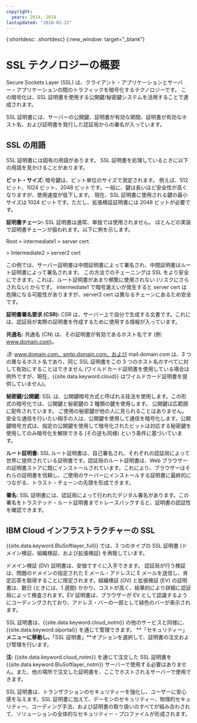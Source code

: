 ```yaml
---
copyright:
  years: 2014, 2018
lastupdated: "2018-02-21"
---
```


{:shortdesc: .shortdesc}
{:new_window: target="_blank"}

# SSL テクノロジーの概要

Secure Sockets Layer (SSL) は、クライアント・アプリケーションとサーバー・アプリケーションの間のトラフィックを暗号化するテクノロジーです。 この暗号化は、SSL 証明書を使用する公開鍵/秘密鍵システムを活用することで達成されます。

SSL 証明書には、サーバーの公開鍵、証明書が有効な期間、証明書が有効なホスト名、および証明書を発行した認証局からの署名が入っています。

## SSL の用語

SSL 証明書には固有の用語があります。 SSL 証明書を処理しているときに以下の用語を見かけることがあります。

**ビット・サイズ:** 暗号鍵は、ビット単位のサイズで測定されます。 例えば、512 ビット、1024 ビット、2048 ビットです。一般に、鍵は長いほど安全性が高くなりますが、使用速度が低下します。 現在、SSL 証明書に使用される鍵の最小サイズは 1024 ビットです。ただし、拡張検証証明書には 2048 ビットが必要です。

**証明書チェーン:** SSL 証明書は通常、単独では使用されません。 ほとんどの実装で証明書チェーンが扱われます。以下に例を示します。

  Root > intermediate1 > server cert.

  \> Intermediate2 > server2 cert

この例では、サーバー証明書は中間証明書によって署名され、中間証明書はルート証明書によって署名されます。 この方法でのチェーニングは SSL をより安全にできます。これは、ルート証明書があまり頻繁に使用されない (リスクにさらされない) からです。 intermediate1 で暗号漏えいが発生すると server cert は危険になる可能性がありますが、server2 cert は異なるチェーンにあるため安全です。

**証明書署名要求 (CSR):** CSR は、サーバー上で自分で生成する文書です。これには、認証局が実際の証明書を作成するために使用する情報が入っています。

**共通名:** 共通名 (CN) は、その証明書が有効であるホスト名です (例: www.domain.com)。  

*注:* www.domain.com、smtp.domain.com、および mail.domain.com は、3 つの異なるホスト名であり、同じ SSL 証明書をこの 3 つのホスト名のすべてに対して有効にすることはできません (ワイルドカード証明書を使用している場合は例外ですが、現在、{{site.data.keyword.cloud}} はワイルドカード証明書を提供していません)。

**秘密鍵/公開鍵:** SSL は、公開鍵暗号方式と呼ばれる技法を使用します。この形式の暗号化では、公開鍵と秘密鍵の 2 種類の鍵を使用します。 公開鍵は広範囲に配布されています。 ご使用の秘密鍵が他の人に見られることはありません。 安全な通信を行いたい相手の人は、公開鍵を使用して通信を暗号化します。公開鍵暗号方式は、指定の公開鍵を使用して暗号化されたビットは対応する秘密鍵を使用してのみ暗号化を解除できる (その逆も同様) という条件に基づいています。

**ルート証明書:** SSL ルート証明書は、自己署名され、それぞれの認証局によって世界に提供されている証明書です。認証局のルート証明書は、Web ブラウザーの証明書ストアに既にインストールされています。これにより、ブラウザーはそれらの証明書を信頼し、ご使用のサーバーにインストールする証明書に最終的につながる、トラスト・チェーンの先頭を形成できます。

**署名:** SSL 証明書には、認証局によって行われたデジタル署名があります。この署名をトラステッド・ルート証明書までトレースバックすると、証明書の認証性を確認できます。

## IBM Cloud インフラストラクチャーの SSL

{{site.data.keyword.BluSoftlayer_full}} では、3 つのタイプの SSL 証明書 (ドメイン検証、組織検証、および拡張検証) を再販しています。 

ドメイン検証 (DV) 証明書は、安価ですぐに入手できます。 認証局が行う検証は、問題のドメインの指定された E メール・アドレスに E メールを送信し、肯定応答を取得することに限定されます。組織検証 (OV) と拡張検証 (EV) の証明書は、数日 (ときには、1 週間) かかり、コストが高く、結果的により詳細に認証局によって検査されます。EV 証明書は、ブラウザーが EV として認識するようにコーディングされており、アドレス・バーの一部として緑色のバーが表示されます。 

SSL 証明書は、{{site.data.keyword.cloud_notm}} の他のサービスと同様に、{{site.data.keyword.slportal}} を通じて管理できます。 **「セキュリティー」**メニューに移動し、**「SSL 証明書」**オプションを選択して、証明書の注文および管理を行います。  

**注:** {{site.data.keyword.cloud_notm}} を通じて注文した SSL 証明書を {{site.data.keyword.BluSoftlayer_notm}} サーバーで使用する必要はありません。また、他の場所で注文した証明書を、ここでホストされるサーバーで使用できます。

SSL 証明書は、トランザクションのセキュリティーを強化し、ユーザーに安心感を与えます。SSL 証明書に加えて、デーモンのセキュリティー、物理的セキュリティー、コーディング手法、および証明書の取り扱いのすべてが組み合わされて、ソリューションの全体的なセキュリティー・プロファイルが形成されます。
